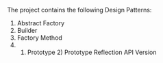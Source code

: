 The project contains the following Design Patterns:
1. Abstract Factory
2. Builder
3. Factory Method
4. 1) Prototype 2) Prototype Reflection API Version
